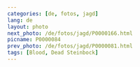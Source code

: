 ```yaml
---
categories: [de, fotos, jagd]
lang: de
layout: photo
next_photo: /de/fotos/jagd/P0000166.html
picname: P0000084
prev_photo: /de/fotos/jagd/P0000081.html
tags: [Blood, Dead Steinbock]
---
```


